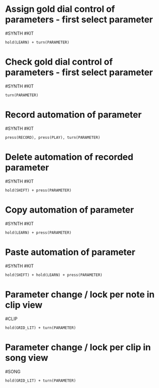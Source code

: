 # Assign gold dial control of parameters - first select parameter
    
#SYNTH #KIT

```shortcut
hold(LEARN) + turn(PARAMETER)
```


# Check gold dial control of parameters - first select parameter
    
#SYNTH #KIT

```shortcut
turn(PARAMETER)
```


# Record automation of parameter
    
#SYNTH #KIT

```shortcut
press(RECORD), press(PLAY), turn(PARAMETER)
```


# Delete automation of recorded parameter
    
#SYNTH #KIT

```shortcut
hold(SHIFT) + press(PARAMETER)
```


# Copy automation of parameter
    
#SYNTH #KIT

```shortcut
hold(LEARN) + press(PARAMETER)
```


# Paste automation of parameter
    
#SYNTH #KIT

```shortcut
hold(SHIFT) + hold(LEARN) + press(PARAMETER)
```


# Parameter change / lock per note in clip view
    
#CLIP

```shortcut
hold(GRID_LIT) + turn(PARAMETER)
```


# Parameter change / lock per clip in song view
    
#SONG

```shortcut
hold(GRID_LIT) + turn(PARAMETER)
```



